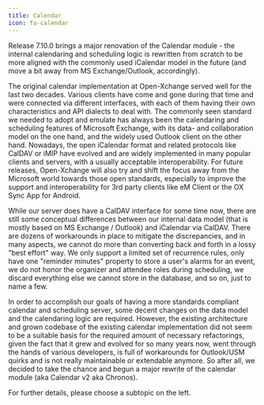 ```yaml
---
title: Calendar 
icon: fa-calendar
---
```


Release 7.10.0 brings a major renovation of the Calendar module - the internal calendaring and scheduling logic is rewritten from scratch to be more aligned with the commonly used iCalendar model in the future (and move a bit away from MS Exchange/Outlook, accordingly). 

The original calendar implementation at Open-Xchange served well for the last two decades. Various clients have come and gone during that time and were connected via different interfaces, with each of them having their own characteristics and API dialects to deal with. The commonly seen standard we needed to adopt and emulate has always been the calendaring and scheduling features of Microsoft Exchange, with its data- and collaboration model on the one hand, and the widely used Outlook client on the other hand. Nowadays, the open iCalendar format and related protocols like CalDAV or iMIP have evolved and are widely implemented in many popular clients and servers, with a usually acceptable interoperability. For future releases, Open-Xchange will also try and shift the focus away from the Microsoft world towards those open standards, especially to improve the support and interoperability for 3rd party clients like eM Client or the OX Sync App for Android. 

While our server does have a CalDAV interface for some time now, there are still some conceptual differences between our internal data model (that is mostly based on MS Exchange / Outlook) and iCalendar via CalDAV. There are dozens of workarounds in place to mitigate the discrepancies, and in many aspects, we cannot do more than converting back and forth in a lossy "best effort" way. We only support a limited set of recurrence rules, only have one "reminder minutes" property to store a user's alarms for an event, we do not honor the organizer and attendee roles during scheduling, we discard everything else we cannot store in the database, and so on, just to name a few. 

In order to accomplish our goals of having a more standards compliant calendar and scheduling server, some decent changes on the data model and the calendaring logic are required. However, the existing architecture and grown codebase of the existing calendar implementation did not seem to be a suitable basis for the required amount of necessary refactorings, given the fact that it grew and evolved for so many years now, went through the hands of various developers, is full of workarounds for Outlook/USM quirks and is not really maintainable or extendable anymore. So after all, we decided to take the chance and begun a major rewrite of the calendar module (aka Calendar v2 aka Chronos). 

For further details, please choose a subtopic on the left.
